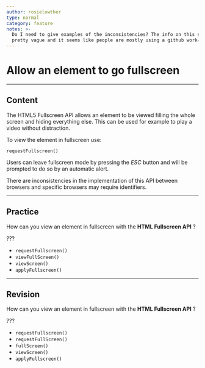 ```yaml
---
author: rosielowther
type: normal
category: feature
notes: >-
  Do I need to give examples of the inconsistencies? The info on this seems
  pretty vague and it seems like people are mostly using a github work-around.
---
```


# Allow an element to go fullscreen


---

## Content

The HTML5 Fullscreen API allows an element to be viewed filling the whole screen and hiding everything else. This can be used for example to play a video without distraction.

To view the element in fullscreen use:

```plain-text
requestFullscreen()
```

Users can leave fullscreen mode by pressing the *ESC* button and will be prompted to do so by an automatic alert.

There are inconsistencies in the implementation of this API between browsers and specific browsers may require identifiers.


---

## Practice

How can you view an element in fullscreen with the **HTML Fullscreen API** ?

???

* `requestFullscreen()`
* `viewFullScreen()`
* `viewScreen()`
* `applyFullscreen()`


---

## Revision

How can you view an element in fullscreen with the **HTML Fullscreen API** ?

???

* `requestFullscreen()`
* `requestFullScreen()`
* `fullScreen()`
* `viewScreen()`
* `applyFullscreen()`
